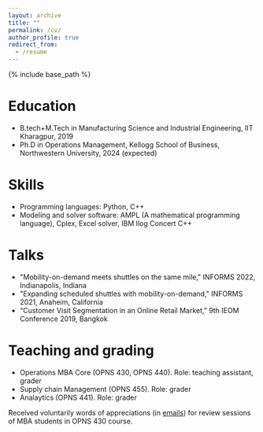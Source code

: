 ```yaml
---
layout: archive
title: ""
permalink: /cv/
author_profile: true
redirect_from:
  - /resume
---
```


{% include base_path %}

Education
======
* B.tech+M.Tech in Manufacturing Science and Industrial Engineering, IIT Kharagpur, 2019
* Ph.D in Operations Management, Kellogg School of Business, Northwestern University, 2024 (expected)

  
Skills
======
* Programming languages: Python, C++
* Modeling and solver software: AMPL (A mathematical programming language), Cplex, Excel solver, IBM Ilog Concert C++ 
  
Talks
======
* "Mobility-on-demand meets shuttles on the same mile," INFORMS 2022, Indianapolis, Indiana
* "Expanding scheduled shuttles with mobility-on-demand," INFORMS 2021, Anaheim, California
* “Customer Visit Segmentation in an Online Retail Market,” 9th IEOM Conference 2019, Bangkok

Teaching and grading
======
* Operations MBA Core (OPNS 430, OPNS 440). Role: teaching assistant, grader
* Supply chain Management (OPNS 455). Role: grader
* Analaytics (OPNS 441). Role: grader

Received voluntarily words of appreciations (in [emails](https://drive.google.com/drive/folders/1vcWvJozUtOkl6aDv_eFgYphNOwwqJxiT?usp=sharing)) for review sessions of MBA students in OPNS 430 course.